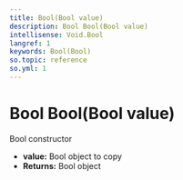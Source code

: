 ```yaml
---
title: Bool(Bool value)
description: Bool Bool(Bool value)
intellisense: Void.Bool
langref: 1
keywords: Bool(Bool)
so.topic: reference
so.yml: 1
---
```


# Bool Bool(Bool value)

Bool constructor

* **value:** Bool object to copy
* **Returns:** Bool object

